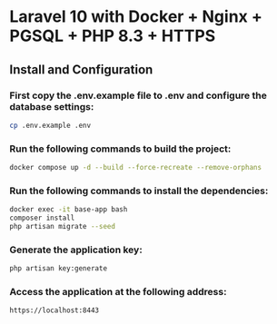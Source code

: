 # Laravel 10 with Docker + Nginx + PGSQL + PHP 8.3 + HTTPS

## Install and Configuration

### First copy the .env.example file to .env and configure the database settings:

```bash
cp .env.example .env
```

### Run the following commands to build the project:

```bash
docker compose up -d --build --force-recreate --remove-orphans
```

### Run the following commands to install the dependencies:

```bash
docker exec -it base-app bash
composer install
php artisan migrate --seed 
```

### Generate the application key:

```bash
php artisan key:generate
```

### Access the application at the following address:

```bash
https://localhost:8443
```


